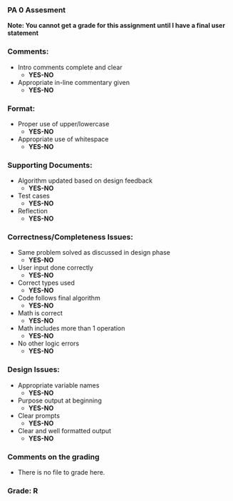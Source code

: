 ### PA 0 Assesment

**Note: You cannot get a grade for this assignment until I have a final user statement**

### Comments:
- Intro comments complete and clear
    - **YES-NO**
- Appropriate in-line commentary given
    - **YES-NO**

### Format:
- Proper use of upper/lowercase
    - **YES-NO**
- Appropriate use of whitespace
    - **YES-NO**

### Supporting Documents:
- Algorithm updated based on design feedback
    - **YES-NO**
- Test cases
    - **YES-NO**
- Reflection
    - **YES-NO**

### Correctness/Completeness Issues:
- Same problem solved as discussed in design phase
    - **YES-NO**
- User input done correctly
    - **YES-NO**
- Correct types used
    - **YES-NO**
- Code follows final algorithm
    - **YES-NO**
- Math is correct
    - **YES-NO**
- Math includes more than 1 operation
    - **YES-NO**
- No other logic errors
    - **YES-NO**

### Design Issues:
- Appropriate variable names
    - **YES-NO**
- Purpose output at beginning
    - **YES-NO**
- Clear prompts
    - **YES-NO**
- Clear and well formatted output
    - **YES-NO**

### Comments on the grading
- There is no file to grade here. 
### Grade: R
